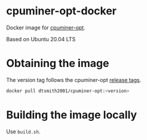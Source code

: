 # cpuminer-opt-docker

Docker image for [cpuminer-opt](https://github.com/JayDDee/cpuminer-opt).

Based on Ubuntu 20.04 LTS

# Obtaining the image

The version tag follows the cpuminer-opt [release tags](https://github.com/JayDDee/cpuminer-opt/releases).

```bash
docker pull dtsmith2001/cpuminer-opt:<version>
```

# Building the image locally

Use `build.sh`.
